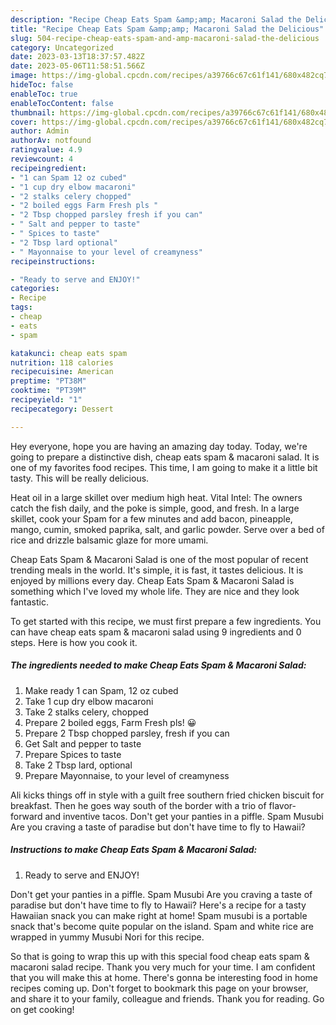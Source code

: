 ```yaml
---
description: "Recipe Cheap Eats Spam &amp;amp; Macaroni Salad the Delicious"
title: "Recipe Cheap Eats Spam &amp;amp; Macaroni Salad the Delicious"
slug: 504-recipe-cheap-eats-spam-and-amp-macaroni-salad-the-delicious
category: Uncategorized
date: 2023-03-13T18:37:57.482Z
date: 2023-05-06T11:58:51.566Z
image: https://img-global.cpcdn.com/recipes/a39766c67c61f141/680x482cq70/cheap-eats-spam-macaroni-salad-recipe-main-photo.jpg
hideToc: false
enableToc: true
enableTocContent: false
thumbnail: https://img-global.cpcdn.com/recipes/a39766c67c61f141/680x482cq70/cheap-eats-spam-macaroni-salad-recipe-main-photo.jpg
cover: https://img-global.cpcdn.com/recipes/a39766c67c61f141/680x482cq70/cheap-eats-spam-macaroni-salad-recipe-main-photo.jpg
author: Admin
authorAv: notfound
ratingvalue: 4.9
reviewcount: 4
recipeingredient:
- "1 can Spam 12 oz cubed"
- "1 cup dry elbow macaroni"
- "2 stalks celery chopped"
- "2 boiled eggs Farm Fresh pls "
- "2 Tbsp chopped parsley fresh if you can"
- " Salt and pepper to taste"
- " Spices to taste"
- "2 Tbsp lard optional"
- " Mayonnaise to your level of creamyness"
recipeinstructions:

- "Ready to serve and ENJOY!"
categories:
- Recipe
tags:
- cheap
- eats
- spam

katakunci: cheap eats spam 
nutrition: 118 calories
recipecuisine: American
preptime: "PT38M"
cooktime: "PT39M"
recipeyield: "1"
recipecategory: Dessert

---
```



Hey everyone, hope you are having an amazing day today. Today, we're going to prepare a distinctive dish, cheap eats spam &amp; macaroni salad. It is one of my favorites food recipes. This time, I am going to make it a little bit tasty. This will be really delicious.

Heat oil in a large skillet over medium high heat. Vital Intel: The owners catch the fish daily, and the poke is simple, good, and fresh. In a large skillet, cook your Spam for a few minutes and add bacon, pineapple, mango, cumin, smoked paprika, salt, and garlic powder. Serve over a bed of rice and drizzle balsamic glaze for more umami.

Cheap Eats Spam &amp; Macaroni Salad is one of the most popular of recent trending meals in the world. It's simple, it is fast, it tastes delicious. It is enjoyed by millions every day. Cheap Eats Spam &amp; Macaroni Salad is something which I've loved my whole life. They are nice and they look fantastic.


To get started with this recipe, we must first prepare a few ingredients. You can have cheap eats spam &amp; macaroni salad using 9 ingredients and 0 steps. Here is how you cook it.

<!--inarticleads1-->

##### The ingredients needed to make Cheap Eats Spam &amp; Macaroni Salad:

1. Make ready 1 can Spam, 12 oz cubed
1. Take 1 cup dry elbow macaroni
1. Take 2 stalks celery, chopped
1. Prepare 2 boiled eggs, Farm Fresh pls! 😀
1. Prepare 2 Tbsp chopped parsley, fresh if you can
1. Get  Salt and pepper to taste
1. Prepare  Spices to taste
1. Take 2 Tbsp lard, optional
1. Prepare  Mayonnaise, to your level of creamyness


Ali kicks things off in style with a guilt free southern fried chicken biscuit for breakfast. Then he goes way south of the border with a trio of flavor-forward and inventive tacos. Don&#39;t get your panties in a piffle. Spam Musubi Are you craving a taste of paradise but don&#39;t have time to fly to Hawaii? 

<!--inarticleads2-->

##### Instructions to make Cheap Eats Spam &amp; Macaroni Salad:


1. Ready to serve and ENJOY!

Don&#39;t get your panties in a piffle. Spam Musubi Are you craving a taste of paradise but don&#39;t have time to fly to Hawaii? Here&#39;s a recipe for a tasty Hawaiian snack you can make right at home! Spam musubi is a portable snack that&#39;s become quite popular on the island. Spam and white rice are wrapped in yummy Musubi Nori for this recipe. 

So that is going to wrap this up with this special food cheap eats spam &amp; macaroni salad recipe. Thank you very much for your time. I am confident that you will make this at home. There's gonna be interesting food in home recipes coming up. Don't forget to bookmark this page on your browser, and share it to your family, colleague and friends. Thank you for reading. Go on get cooking!
